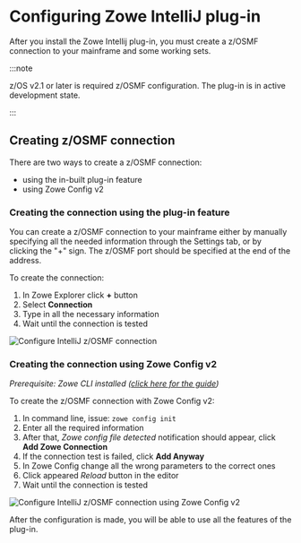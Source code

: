 # Configuring Zowe IntelliJ plug-in

After you install the Zowe Intellij plug-in, you must create a z/OSMF connection to your mainframe and some working sets. 

:::note

z/OS v2.1 or later is required z/OSMF configuration. The plug-in is in active development state. 

:::

## Creating z/OSMF connection 

There are two ways to create a z/OSMF connection: 
- using the in-built plug-in feature
- using Zowe Config v2

### Creating the connection using the plug-in feature

You can create a z/OSMF connection to your mainframe either by manually specifying all the needed information through the Settings tab, or by clicking the "+" sign. The z/OSMF port should be specified at the end of the address.

To create the connection:
1. In Zowe Explorer click **+** button
2. Select **Connection**
3. Type in all the necessary information
4. Wait until the connection is tested

![Configure IntelliJ z/OSMF connection](/stable/images/intellij/connection_create.gif)

### Creating the connection using Zowe Config v2

*Prerequisite: Zowe CLI installed ([click here for the guide](https://docs.zowe.org/stable/user-guide/cli-installcli))*

To create the z/OSMF connection with Zowe Config v2:
1. In command line, issue: `zowe config init`
2. Enter all the required information
3. After that, *Zowe config file detected* notification should appear, click **Add Zowe Connection**
4. If the connection test is failed, click **Add Anyway**
5. In Zowe Config change all the wrong parameters to the correct ones
6. Click appeared *Reload* button in the editor
7. Wait until the connection is tested

![Configure IntelliJ z/OSMF connection using Zowe Config v2](/stable/images/intellij/connection_zowe_config_v2.gif)

After the configuration is made, you will be able to use all the features of the plug-in.
